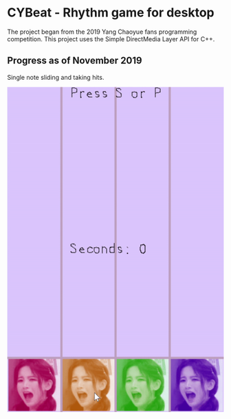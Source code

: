# CYBeat - Rhythm game for desktop

The project began from the 2019 Yang Chaoyue fans programming competition. This project uses the Simple DirectMedia Layer API for C++.

## Progress as of November 2019
Single note sliding and taking hits.

![buttons demonstration](https://github.com/bqianz/CYBeat/blob/master/progress_nov_2019.gif)
